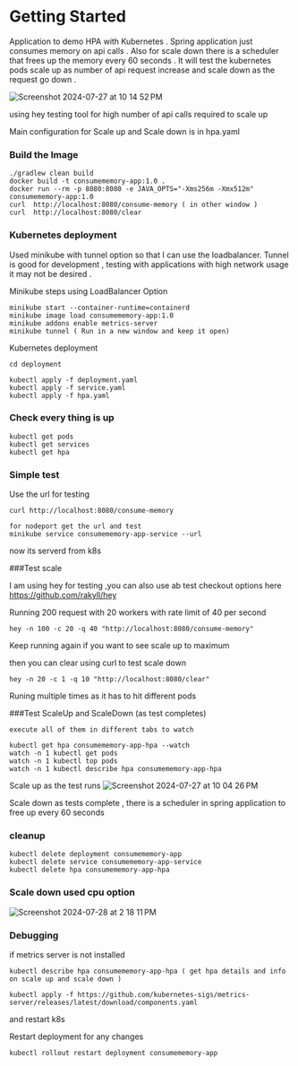 # Getting Started

Application to demo HPA with Kubernetes . 
Spring application just consumes memory on api calls . Also for scale
down there is a scheduler that frees up the memory every 60 seconds . 
It will test the kubernetes pods scale up as number of api request increase and scale down 
as the request go down . 

![Screenshot 2024-07-27 at 10 14 52 PM](https://github.com/user-attachments/assets/64bec543-180a-478c-bc35-01dfc25369ae)

using hey testing tool for high number of api calls required to scale up 

Main configuration for Scale up and Scale down is in hpa.yaml

### Build the Image
```
./gradlew clean build  
docker build -t consumememory-app:1.0 .  
docker run --rm -p 8080:8080 -e JAVA_OPTS="-Xms256m -Xmx512m" consumememory-app:1.0 
curl  http://localhost:8080/consume-memory ( in other window ) 
curl  http://localhost:8080/clear
```
### Kubernetes deployment 
Used minikube with tunnel option so that I can use the loadbalancer. 
Tunnel is good for development , testing with applications with high network usage it may not
be desired . 

Minikube steps using LoadBalancer Option 
```
minikube start --container-runtime=containerd
minikube image load consumememory-app:1.0
minikube addons enable metrics-server
minikube tunnel ( Run in a new window and keep it open)
```

Kubernetes deployment
```
cd deployment

kubectl apply -f deployment.yaml
kubectl apply -f service.yaml
kubectl apply -f hpa.yaml

```

### Check every thing is up

```
kubectl get pods
kubectl get services 
kubectl get hpa
```



### Simple test 
Use the url for testing
```
curl http://localhost:8080/consume-memory

for nodeport get the url and test
minikube service consumememory-app-service --url

```
now its serverd from k8s 

###Test scale

I am using hey for testing ,you can also use ab test 
checkout options here https://github.com/rakyll/hey

Running 200 request  with 20 workers with rate limit of 40 per second 
```
hey -n 100 -c 20 -q 40 "http://localhost:8080/consume-memory"
```
Keep running again if you want to see scale up to maximum 

then you can clear using curl to test scale down

```
hey -n 20 -c 1 -q 10 "http://localhost:8080/clear" 
```
Runing multiple times as it has to hit different pods 

###Test ScaleUp and ScaleDown (as test completes)
```
execute all of them in different tabs to watch 

kubectl get hpa consumememory-app-hpa --watch
watch -n 1 kubectl get pods
watch -n 1 kubectl top pods
watch -n 1 kubectl describe hpa consumememory-app-hpa
```
Scale up as the test runs
![Screenshot 2024-07-27 at 10 04 26 PM](https://github.com/user-attachments/assets/3178fc40-f5b4-4ce8-97e4-f7b7913b7693)

Scale down as tests complete , there is a scheduler in spring application to free up every 60 seconds

### cleanup
```
kubectl delete deployment consumememory-app
kubectl delete service consumememory-app-service
kubectl delete hpa consumememory-app-hpa
```
### Scale down used cpu option
![Screenshot 2024-07-28 at 2 18 11 PM](https://github.com/user-attachments/assets/e64270eb-e20d-49ff-8323-9efe3b66f838)


### Debugging
if metrics server is not installed
```
kubectl describe hpa consumememory-app-hpa ( get hpa details and info on scale up and scale down ) 

kubectl apply -f https://github.com/kubernetes-sigs/metrics-server/releases/latest/download/components.yaml  
```
and restart k8s

Restart deployment for any changes
```
kubectl rollout restart deployment consumememory-app
```
